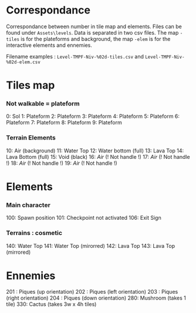 Correspondance 
=================

Correspondance between number in tile map and elements. Files can be found under `Assets\levels`. Data is separated in two csv files. The map `-tiles` is for the plateforms and background, the map `-elem` is for the interactive elements and ennemies. 

Filename examples : `Level-TMPF-Niv-%02d-tiles.csv`  and  `Level-TMPF-Niv-%02d-elem.csv`

# Tiles map 
### Not walkable = plateform
0: Sol
1: Plateform 
2: Plateform
3: Plateform
4: Plateform
5: Plateform
6: Plateform
7: Plateform
8: Plateform
9: Plateform
### Terrain Elements 
10: Air (background) 
11: Water Top 
12: Water bottom (full) 
13: Lava Top 
14: Lava Bottom (full) 
15: Void (black) 
16: _Air_ (! Not handle !)
17: _Air_ (! Not handle !)
18: _Air_ (! Not handle !)
19: _Air_ (! Not handle !)

# Elements 
### Main character 
100: Spawn position
101: Checkpoint not activated
106: Exit Sign

### Terrains : cosmetic
140: Water Top 
141: Water Top (mirorred)
142: Lava Top
143: Lava Top (mirrored) 

# Ennemies 
201 : Piques (up orientation)
202 : Piques (left orientation)
203 : Piques (right orientation)
204 : Piques (down orientation)
280: Mushroom (takes 1 tile) 
330: Cactus (takes 3w x 4h tiles) 